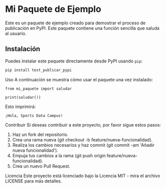 # Mi Paquete de Ejemplo

Este es un paquete de ejemplo creado para demostrar el proceso de publicación en PyPI. Este paquete contiene una función sencilla que saluda al usuario.

## Instalación

Puedes instalar este paquete directamente desde PyPI usando `pip`:

```sh
pip install test_publicar_pypi
```

Uso
A continuación se muestra cómo usar el paquete una vez instalado:

```
from mi_paquete import saludar

print(saludar())
```

Esto imprimirá:

```
¡Hola, Sports Data Campus!
```

Contribuir
Si deseas contribuir a este proyecto, por favor sigue estos pasos:

1. Haz un fork del repositorio.
2. Crea una rama nueva (git checkout -b feature/nueva-funcionalidad).
3. Realiza los cambios necesarios y haz commit (git commit -am 'Añadir nueva funcionalidad').
4. Empuja tus cambios a la rama (git push origin feature/nueva-funcionalidad).
5. Crea un nuevo Pull Request.

Licencia
Este proyecto está licenciado bajo la Licencia MIT - mira el archivo LICENSE para más detalles.


